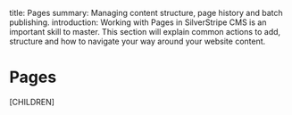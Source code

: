 title: Pages
summary: Managing content structure, page history and batch publishing.
introduction: Working with Pages in SilverStripe CMS is an important skill to master. This section will explain common actions to add, structure and how to navigate your way around your website content.

# Pages

[CHILDREN]
